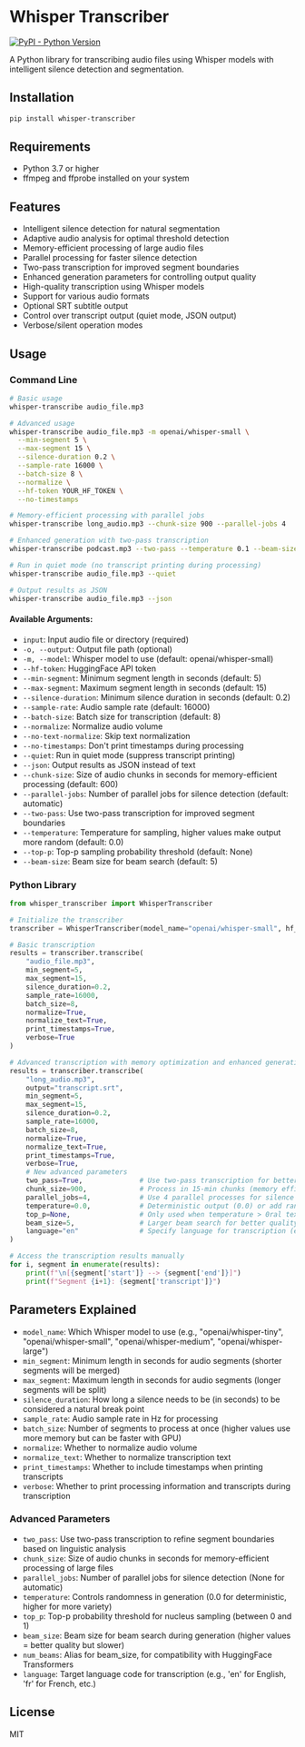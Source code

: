 # Whisper Transcriber

[![PyPI - Python Version](https://img.shields.io/pypi/pyversions/whisper-transcriber?logo=python&logoColor=white)](https://pypi.org/project/whisper-transcriber/)

A Python library for transcribing audio files using Whisper models with intelligent silence detection and segmentation.

## Installation

```bash
pip install whisper-transcriber
```

## Requirements

- Python 3.7 or higher
- ffmpeg and ffprobe installed on your system

## Features

- Intelligent silence detection for natural segmentation
- Adaptive audio analysis for optimal threshold detection
- Memory-efficient processing of large audio files
- Parallel processing for faster silence detection
- Two-pass transcription for improved segment boundaries
- Enhanced generation parameters for controlling output quality
- High-quality transcription using Whisper models
- Support for various audio formats
- Optional SRT subtitle output
- Control over transcript output (quiet mode, JSON output)
- Verbose/silent operation modes

## Usage

### Command Line

```bash
# Basic usage
whisper-transcribe audio_file.mp3

# Advanced usage
whisper-transcribe audio_file.mp3 -m openai/whisper-small \
  --min-segment 5 \
  --max-segment 15 \
  --silence-duration 0.2 \
  --sample-rate 16000 \
  --batch-size 8 \
  --normalize \
  --hf-token YOUR_HF_TOKEN \
  --no-timestamps

# Memory-efficient processing with parallel jobs
whisper-transcribe long_audio.mp3 --chunk-size 900 --parallel-jobs 4

# Enhanced generation with two-pass transcription
whisper-transcribe podcast.mp3 --two-pass --temperature 0.1 --beam-size 8

# Run in quiet mode (no transcript printing during processing)
whisper-transcribe audio_file.mp3 --quiet

# Output results as JSON
whisper-transcribe audio_file.mp3 --json
```

#### Available Arguments:

- `input`: Input audio file or directory (required)
- `-o, --output`: Output file path (optional)
- `-m, --model`: Whisper model to use (default: openai/whisper-small)
- `--hf-token`: HuggingFace API token
- `--min-segment`: Minimum segment length in seconds (default: 5)
- `--max-segment`: Maximum segment length in seconds (default: 15)
- `--silence-duration`: Minimum silence duration in seconds (default: 0.2)
- `--sample-rate`: Audio sample rate (default: 16000)
- `--batch-size`: Batch size for transcription (default: 8)
- `--normalize`: Normalize audio volume
- `--no-text-normalize`: Skip text normalization
- `--no-timestamps`: Don't print timestamps during processing
- `--quiet`: Run in quiet mode (suppress transcript printing)
- `--json`: Output results as JSON instead of text
- `--chunk-size`: Size of audio chunks in seconds for memory-efficient processing (default: 600)
- `--parallel-jobs`: Number of parallel jobs for silence detection (default: automatic)
- `--two-pass`: Use two-pass transcription for improved segment boundaries
- `--temperature`: Temperature for sampling, higher values make output more random (default: 0.0)
- `--top-p`: Top-p sampling probability threshold (default: None)
- `--beam-size`: Beam size for beam search (default: 5)

### Python Library

```python
from whisper_transcriber import WhisperTranscriber

# Initialize the transcriber
transcriber = WhisperTranscriber(model_name="openai/whisper-small", hf_token="YOUR_HF_TOKEN")

# Basic transcription
results = transcriber.transcribe(
    "audio_file.mp3",
    min_segment=5,
    max_segment=15,
    silence_duration=0.2,
    sample_rate=16000,
    batch_size=8,
    normalize=True,
    normalize_text=True,
    print_timestamps=True,
    verbose=True
)

# Advanced transcription with memory optimization and enhanced generation
results = transcriber.transcribe(
    "long_audio.mp3",
    output="transcript.srt",
    min_segment=5,
    max_segment=15,
    silence_duration=0.2,
    sample_rate=16000,
    batch_size=8,
    normalize=True,
    normalize_text=True,
    print_timestamps=True,
    verbose=True,
    # New advanced parameters
    two_pass=True,              # Use two-pass transcription for better segments
    chunk_size=900,             # Process in 15-min chunks (memory efficient)
    parallel_jobs=4,            # Use 4 parallel processes for silence detection
    temperature=0.0,            # Deterministic output (0.0) or add randomness (>0.0)
    top_p=None,                 # Only used when temperature > 0ral text
    beam_size=5,                # Larger beam search for better qualityse num_beams instead)
    language="en"               # Specify language for transcription (e.g., "en" for English)
)

# Access the transcription results manually
for i, segment in enumerate(results):
    print(f"\n[{segment['start']} --> {segment['end']}]")
    print(f"Segment {i+1}: {segment['transcript']}")
```

## Parameters Explained

- `model_name`: Which Whisper model to use (e.g., "openai/whisper-tiny", "openai/whisper-small", "openai/whisper-medium", "openai/whisper-large")
- `min_segment`: Minimum length in seconds for audio segments (shorter segments will be merged)
- `max_segment`: Maximum length in seconds for audio segments (longer segments will be split)
- `silence_duration`: How long a silence needs to be (in seconds) to be considered a natural break point
- `sample_rate`: Audio sample rate in Hz for processing
- `batch_size`: Number of segments to process at once (higher values use more memory but can be faster with GPU)
- `normalize`: Whether to normalize audio volume
- `normalize_text`: Whether to normalize transcription text
- `print_timestamps`: Whether to include timestamps when printing transcripts
- `verbose`: Whether to print processing information and transcripts during transcription

### Advanced Parameters

- `two_pass`: Use two-pass transcription to refine segment boundaries based on linguistic analysis
- `chunk_size`: Size of audio chunks in seconds for memory-efficient processing of large files
- `parallel_jobs`: Number of parallel jobs for silence detection (None for automatic)
- `temperature`: Controls randomness in generation (0.0 for deterministic, higher for more variety)
- `top_p`: Top-p probability threshold for nucleus sampling (between 0 and 1)
- `beam_size`: Beam size for beam search during generation (higher values = better quality but slower)
- `num_beams`: Alias for beam_size, for compatibility with HuggingFace Transformers
- `language`: Target language code for transcription (e.g., 'en' for English, 'fr' for French, etc.)

## License

MIT
